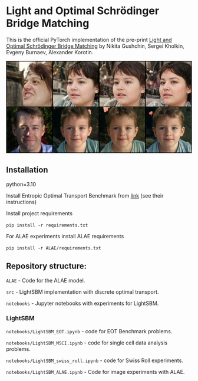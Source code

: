 # Light and Optimal Schrödinger Bridge Matching

This is the official PyTorch implementation of the pre-print [Light and Optimal Schrödinger Bridge Matching](https://arxiv.org/abs/2402.03207) by Nikita Gushchin, Sergei Kholkin, Evgeny Burnaev, Alexander Korotin. 

![image](alae_transfer.png)

## Installation

python=3.10

Install Entropic Optimal Transport Benchmark from [link](https://github.com/ngushchin/EntropicOTBenchmark/) (see their instructions)

Install project requirements

```pip install -r requirements.txt```

For ALAE experiments install ALAE requirements

```pip install -r ALAE/requirements.txt```

## Repository structure:

```ALAE``` - Code for the ALAE model.

```src``` - LightSBM implementation with discrete optimal transport.

```notebooks``` - Jupyter notebooks with experiments for LightSBM.

### LightSBM

```notebooks/LightSBM_EOT.ipynb``` - code for EOT Benchmark problems.

```notebooks/LightSBM_MSCI.ipynb``` - code for single cell data analysis problems.

```notebooks/LightSBM_swiss_roll.ipynb``` - code for Swiss Roll experiments.

```notebooks/LightSBM_ALAE.ipynb``` - Code for image experiments with ALAE.

